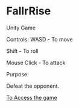 # FallrRise
 Unity Game

Controls:
WASD - To move

Shift - To roll

Mouse Click - To attack

Purpose:

Defeat the opponent.

[To Access the game](https://gcanidemir.github.io/FallrRise)
